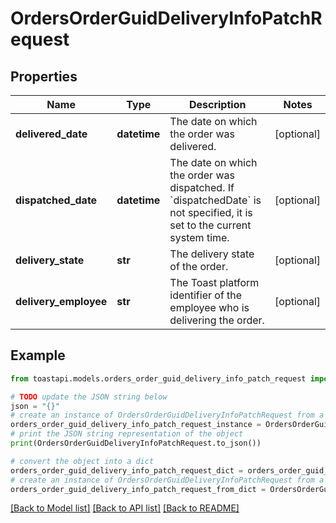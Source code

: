 # OrdersOrderGuidDeliveryInfoPatchRequest


## Properties

Name | Type | Description | Notes
------------ | ------------- | ------------- | -------------
**delivered_date** | **datetime** | The date on which the order was delivered.  | [optional] 
**dispatched_date** | **datetime** | The date on which the order was dispatched. If &#x60;dispatchedDate&#x60; is not specified, it is set to the current system time.  | [optional] 
**delivery_state** | **str** | The delivery state of the order.  | [optional] 
**delivery_employee** | **str** | The Toast platform identifier of the employee who is delivering the order.  | [optional] 

## Example

```python
from toastapi.models.orders_order_guid_delivery_info_patch_request import OrdersOrderGuidDeliveryInfoPatchRequest

# TODO update the JSON string below
json = "{}"
# create an instance of OrdersOrderGuidDeliveryInfoPatchRequest from a JSON string
orders_order_guid_delivery_info_patch_request_instance = OrdersOrderGuidDeliveryInfoPatchRequest.from_json(json)
# print the JSON string representation of the object
print(OrdersOrderGuidDeliveryInfoPatchRequest.to_json())

# convert the object into a dict
orders_order_guid_delivery_info_patch_request_dict = orders_order_guid_delivery_info_patch_request_instance.to_dict()
# create an instance of OrdersOrderGuidDeliveryInfoPatchRequest from a dict
orders_order_guid_delivery_info_patch_request_from_dict = OrdersOrderGuidDeliveryInfoPatchRequest.from_dict(orders_order_guid_delivery_info_patch_request_dict)
```
[[Back to Model list]](../README.md#documentation-for-models) [[Back to API list]](../README.md#documentation-for-api-endpoints) [[Back to README]](../README.md)


